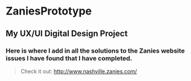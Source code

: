 # ZaniesPrototype 
## My UX/UI Digital Design Project
### Here is where I add in all the solutions to the Zanies website issues I have found that I have completed. 
> Check it out: http://www.nashville.zanies.com/
